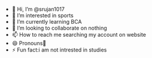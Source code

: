 - 👋 Hi, I’m @srujan1017
- 👀 I’m interested in sports
- 🌱 I’m currently learning BCA
- 💞️ I’m looking to collaborate on nothing 
- 📫 How to reach me searching my account on website
- 😄 Pronouns🙉
- ⚡ Fun fact:i am not intrested in studies

<!---
srujan1017/srujan1017 is a ✨ special ✨ repository because its `README.md` (this file) appears on your GitHub profile.
You can click the Preview link to take a look at your changes.
--->
